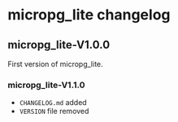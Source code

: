 # micropg_lite changelog
## micropg_lite-V1.0.0
First version of micropg_lite.

### micropg_lite-V1.1.0
- `CHANGELOG.md` added
- `VERSION` file removed